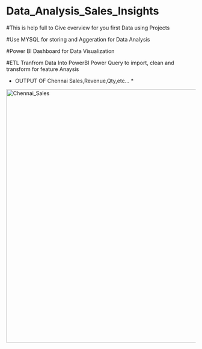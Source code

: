 # Data_Analysis_Sales_Insights

#This is help full to Give overview for you first Data using Projects

#Use MYSQL for storing and Aggeration for Data Analysis 

#Power BI Dashboard for Data Visualization

#ETL Tranfrom Data Into PowerBI Power Query to import, clean and transform for feature Anaysis 

* OUTPUT OF Chennai Sales,Revenue,Qty,etc... *


<img width="674" alt="Chennai_Sales" src="https://github.com/pranesz/Data_Analysis_Sales_Insights/assets/118264652/2b5456c8-6d5f-4d1d-9c8d-399898b3e32a">

